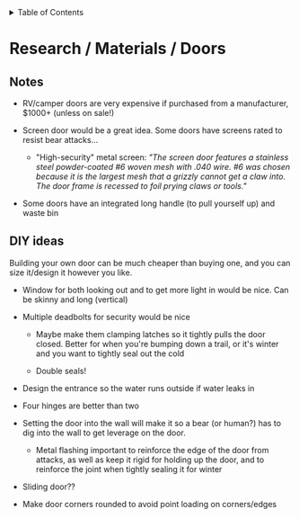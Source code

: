 <div markdown="1">
<!-- START doctoc generated TOC please keep comment here to allow auto update -->
<!-- DON'T EDIT THIS SECTION, INSTEAD RE-RUN doctoc TO UPDATE -->
<details>
<summary>Table of Contents</summary>

- [Research / Materials / Doors](#materials--research--doors)
  - [Notes](#notes)
  - [DIY ideas](#diy-ideas)

</details>
<!-- END doctoc generated TOC please keep comment here to allow auto update -->
</div>

# Research / Materials / Doors


## Notes

-   RV/camper doors are very expensive if purchased from a manufacturer, \$1000+ (unless on sale!)

-   Screen door would be a great idea. Some doors have screens rated to resist bear attacks...

    - "High-security" metal screen: *"The screen door features a stainless steel powder-coated #6 woven mesh with .040 wire. #6 was chosen because it is the largest mesh that a grizzly cannot get a claw into. The door frame is recessed to foil prying claws or tools."*

-   Some doors have an integrated long handle (to pull yourself up) and waste bin


## DIY ideas

Building your own door can be much cheaper than buying one, and you can size it/design it
however you like.

-   Window for both looking out and to get more light in would be nice. Can be skinny and long (vertical)

-   Multiple deadbolts for security would be nice

    -   Maybe make them clamping latches so it tightly pulls the door closed. Better for when you're bumping down a trail, or it's winter and you want to tightly seal out the cold

    -   Double seals!

-   Design the entrance so the water runs outside if water leaks in

-   Four hinges are better than two

-   Setting the door into the wall will make it so a bear (or human?) has to dig into the wall to get leverage on the door.

    -   Metal flashing important to reinforce the edge of the door from attacks, as well as keep it rigid for holding up the door, and to reinforce the joint when tightly sealing it for winter


-   Sliding door??

-   Make door corners rounded to avoid point loading on corners/edges


